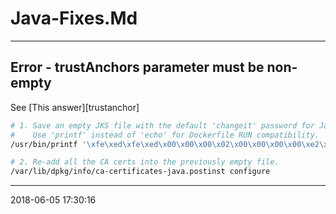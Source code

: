# Java-Fixes.Md

----------------------------------------- 
## Error - trustAnchors parameter must be non-empty

See [This answer][trustanchor]

``` bash
# 1. Save an empty JKS file with the default 'changeit' password for Java cacerts.
#    Use 'printf' instead of 'echo' for Dockerfile RUN compatibility.
/usr/bin/printf '\xfe\xed\xfe\xed\x00\x00\x00\x02\x00\x00\x00\x00\xe2\x68\x6e\x45\xfb\x43\xdf\xa4\xd9\x92\xdd\x41\xce\xb6\xb2\x1c\x63\x30\xd7\x92' > /etc/ssl/certs/java/cacerts

# 2. Re-add all the CA certs into the previously empty file.
/var/lib/dpkg/info/ca-certificates-java.postinst configure
```

[trustachor]: https://stackoverflow.com/a/50103533/161312
-----------------------------------------
2018-06-05 17:30:16
